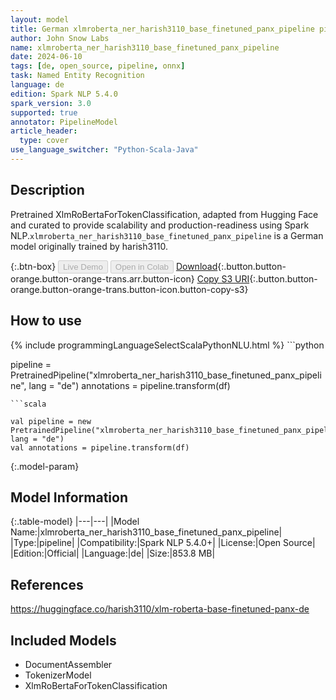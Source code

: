 ```yaml
---
layout: model
title: German xlmroberta_ner_harish3110_base_finetuned_panx_pipeline pipeline XlmRoBertaForTokenClassification from harish3110
author: John Snow Labs
name: xlmroberta_ner_harish3110_base_finetuned_panx_pipeline
date: 2024-06-10
tags: [de, open_source, pipeline, onnx]
task: Named Entity Recognition
language: de
edition: Spark NLP 5.4.0
spark_version: 3.0
supported: true
annotator: PipelineModel
article_header:
  type: cover
use_language_switcher: "Python-Scala-Java"
---
```


## Description

Pretrained XlmRoBertaForTokenClassification, adapted from Hugging Face and curated to provide scalability and production-readiness using Spark NLP.`xlmroberta_ner_harish3110_base_finetuned_panx_pipeline` is a German model originally trained by harish3110.

{:.btn-box}
<button class="button button-orange" disabled>Live Demo</button>
<button class="button button-orange" disabled>Open in Colab</button>
[Download](https://s3.amazonaws.com/auxdata.johnsnowlabs.com/public/models/xlmroberta_ner_harish3110_base_finetuned_panx_pipeline_de_5.4.0_3.0_1718028270877.zip){:.button.button-orange.button-orange-trans.arr.button-icon}
[Copy S3 URI](s3://auxdata.johnsnowlabs.com/public/models/xlmroberta_ner_harish3110_base_finetuned_panx_pipeline_de_5.4.0_3.0_1718028270877.zip){:.button.button-orange.button-orange-trans.button-icon.button-copy-s3}

## How to use



<div class="tabs-box" markdown="1">
{% include programmingLanguageSelectScalaPythonNLU.html %}
```python

pipeline = PretrainedPipeline("xlmroberta_ner_harish3110_base_finetuned_panx_pipeline", lang = "de")
annotations =  pipeline.transform(df)   

```
```scala

val pipeline = new PretrainedPipeline("xlmroberta_ner_harish3110_base_finetuned_panx_pipeline", lang = "de")
val annotations = pipeline.transform(df)

```
</div>

{:.model-param}
## Model Information

{:.table-model}
|---|---|
|Model Name:|xlmroberta_ner_harish3110_base_finetuned_panx_pipeline|
|Type:|pipeline|
|Compatibility:|Spark NLP 5.4.0+|
|License:|Open Source|
|Edition:|Official|
|Language:|de|
|Size:|853.8 MB|

## References

https://huggingface.co/harish3110/xlm-roberta-base-finetuned-panx-de

## Included Models

- DocumentAssembler
- TokenizerModel
- XlmRoBertaForTokenClassification